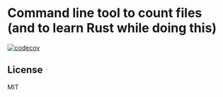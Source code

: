 # Command line tool to count files (and to learn Rust while doing this)

[![codecov](https://codecov.io/gh/paazmaya/filecounter-to-lear-rust/graph/badge.svg?token=BLfo4oBr0v)](https://codecov.io/gh/paazmaya/filecounter-to-lear-rust)

## License

MIT
